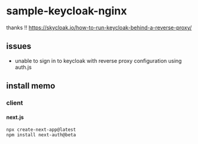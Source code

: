 # sample-keycloak-nginx

thanks !!
https://skycloak.io/how-to-run-keycloak-behind-a-reverse-proxy/

## issues

- unable to sign in to keycloak with reverse proxy configuration using auth.js

## install memo

### client

#### next.js

```
npx create-next-app@latest
npm install next-auth@beta
```
